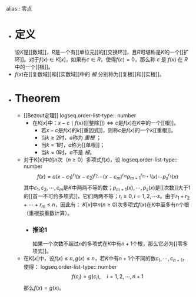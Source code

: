 alias:: 零点

- # 定义
  设$K$是[[数域]]，$R$是一个有[[单位元]]的[[交换环]]，且$R$可堪称是$K$的一个[[扩环]]。对于$f(x)\in K[x]$，如果有$c\in R$，使得$f(c)=0$，那么称 $c$ 是 $f(x)$ 在 $R$ 中的一个[[根]]。
- $f(x)$在[[复数域]]和[[实数域]]中的 *根* 分别称为[[复根]]和[[实根]]。
- # Theorem
	- [[Bezout定理]]
	  logseq.order-list-type:: number
		- 在$K[x]$中：$x-c\mid f(x)$([[整除]])$\Longleftrightarrow c$是$f(x)$在$K$中的一个[[根]]。
			- 若$x-c$是$f(x)$的$k$[[重因式]]，则称$c$是$f(x)$的一个$k$[[重根]]。
			- 当$k\ge 2$时，$a$称为 *重根* ；
			- 当$k=1$时，$a$称为[[单根]]；
			- 当$k=0$时，$a$不是 *根*。
	- 对于K[x]中的$n$次（$n\ge 0$）多项式$f(x)$，设
	  logseq.order-list-type:: number
	  $$f(x)=a(x-c_1)^{r_1}(x-c_2)^{r_2}\cdots (x-c_m)^{r_m}p_{m+1}^{r_{m+1}}(x)\cdots p_s^{r_s}(x)$$
	  其中$c_1,c_2,\cdots,c_m$是$K$中两两不等的数；$p_{m+1}(x),\cdots,p_s(x)$是[[次数]]大于$1$的[[首一不可约多项式]]，它们两两不等；$r_i\ge 0,i=1,2,\cdots s$。由于$r_1+r_2+\cdots+r_m\le n$，因此有：
	  $K[x]$中$n(n\ge 0)$次多项式$f(x)$在$K$中至多有$n$个根（重根按重数计算）。
		- ### 推论1
		  如果一个次数不超过$n$的多项式在$K$中有$n+1$个根，那么它必为[[零多项式]]。
	- 在$K[x]$中，设$f(x)\le n,g(x)\le n$，若$K$中有$n+1$个不同的数$c_1,\cdots,c_{n+1}$，使得：
	  logseq.order-list-type:: number
	  $$f(c_i)=g(c_i),\quad i=1,2,\cdots,n+1$$
	  那么$f(x)=g(x)$。